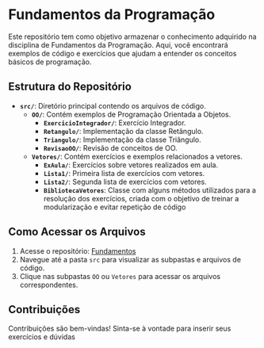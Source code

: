 # Fundamentos da Programação

Este repositório tem como objetivo armazenar o conhecimento adquirido na disciplina de Fundamentos da Programação. Aqui, você encontrará exemplos de código e exercícios que ajudam a entender os conceitos básicos de programação.

## Estrutura do Repositório

- **`src/`**: Diretório principal contendo os arquivos de código.
  - **`OO/`**: Contém exemplos de Programação Orientada a Objetos.
    - **`ExercicioIntegrador/`**: Exercício Integrador.
    - **`Retangulo/`**: Implementação da classe Retângulo.
    - **`Triangulo/`**: Implementação da classe Triângulo.
    - **`RevisaoOO/`**: Revisão de conceitos de OO.
  - **`Vetores/`**: Contém exercícios e exemplos relacionados a vetores.
    - **`ExAula/`**: Exercícios sobre vetores realizados em aula.
    - **`Lista1/`**: Primeira lista de exercícios com vetores.
    - **`Lista2/`**: Segunda lista de exercícios com vetores.
    - **`BibliotecaVetores`**: Classe com alguns métodos utilizados para a resolução dos exercícios, criada com o objetivo de treinar a modularização e evitar repetição de código

## Como Acessar os Arquivos

1. Acesse o repositório: [Fundamentos](https://github.com/tomielopedro/Fundamentos)
2. Navegue até a pasta `src` para visualizar as subpastas e arquivos de código.
3. Clique nas subpastas `OO` ou `Vetores` para acessar os arquivos correspondentes.

## Contribuições

Contribuições são bem-vindas! Sinta-se à vontade para inserir seus exercícios e dúvidas
